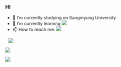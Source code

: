 ### HI 

- 🔭 I’m currently studying on Sangmyung University
- 🌱 I’m currently learning <img src="https://img.shields.io/badge/C-A8B9CC?style=flat-square&logo=C&logoColor=white"/>
- 📫 How to reach me: <a href="mailto:yoonwogud@gmail.com"><img src="https://img.shields.io/badge/Gmail-EA4335?style=flat-square&logo=Gmail&logoColor=red&link=mailto:yoonwogud@gmail.com"/></a>
<a href="https://www.instagram.com/wogud12021021/">
    <img 
        src="http://img.shields.io/badge/Instagram-white?style=flat&logo=Instagram&link=https://www.instagram.com/wogud12021021/"
        style="height : auto; margin-left : 10px; margin-right : 10px;"/>
</a>

<a href="https://hits.seeyoufarm.com"><img src="https://hits.seeyoufarm.com/api/count/incr/badge.svg?url=https%3A%2F%2Fgithub.com%2Fblue1220&count_bg=%230A8902&title_bg=%23000000&icon=microbit.svg&icon_color=%23FF0000&title=%EB%B0%A9%EB%AC%B8%EC%9E%90+%EC%88%98&edge_flat=true"/></a>

<img src="https://img.shields.io/badge/Python-3776AB?style=for-the-badge&logo=Python&logoColor=white">

